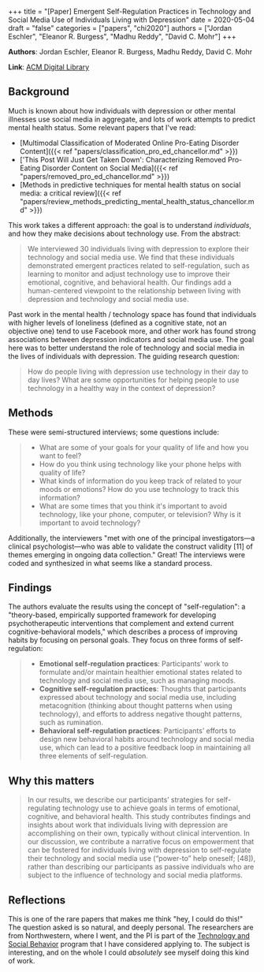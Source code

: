 +++
title = "[Paper] Emergent Self-Regulation Practices in Technology and Social Media Use of Individuals Living with Depression"
date = 2020-05-04
draft = "false"
categories = ["papers", "chi2020"]
authors = ["Jordan Eschler", "Eleanor R. Burgess", "Madhu Reddy", "David C. Mohr"]
+++


<!--more-->

**Authors**: Jordan Eschler, Eleanor R. Burgess, Madhu Reddy, David C. Mohr

**Link**: [ACM Digital Library](https://dl.acm.org/doi/abs/10.1145/3313831.3376773)

## Background
Much is known about how individuals with depression or other mental illnesses use social media in aggregate, and lots of work attempts to predict mental health status. Some relevant papers that I've read:
 * [Multimodal Classification of Moderated Online Pro-Eating Disorder Content]({{< ref "papers/classification_pro_ed_chancellor.md" >}})
 * ['This Post Will Just Get Taken Down': Characterizing Removed Pro-Eating Disorder Content on Social Media]({{< ref "papers/removed_pro_ed_chancellor.md" >}})
 * [Methods in predictive techniques for mental health status on social media: a critical review]({{< ref "papers/review_methods_predicting_mental_health_status_chancellor.md" >}})

This work takes a different approach: the goal is to understand *individuals*, and how they make decisions about technology use. From the abstract:

> We interviewed 30 individuals living with depression to explore their technology and social media use. We find that these individuals demonstrated emergent practices related to self-regulation, such as learning to monitor and adjust technology use to improve their emotional, cognitive, and behavioral health. Our findings add a human-centered viewpoint to the relationship between living with depression and technology and social media use. 

Past work in the mental health / technology space has found that individuals with higher levels of loneliness (defined as a cognitive state, not an objective one) tend to use Facebook more, and other work has found strong associations between depression indicators and social media use. The goal here was to better understand the role of technology and social media in the lives of individuals with depression. The guiding research question:

> How do people living with depression use technology in their day to day lives? What are some opportunities for helping people to use technology in a healthy way in the context of depression?


## Methods
These were semi-structured interviews; some questions include:

> * What are some of your goals for your quality of life and how you want to feel?
> * How do you think using technology like your phone helps with quality of life?
> * What kinds of information do you keep track of related to your moods or emotions? How do you use technology to track this information?
> * What are some times that you think it's important to avoid technology, like your phone, computer, or television? Why is it important to avoid technology?

Additionally, the interviewers  "met with one of the principal investigators—a clinical psychologist—who was able to validate the construct validity [11] of themes emerging in ongoing data collection." Great! The interviews were coded and synthesized in what seems like a standard process.


## Findings
The authors evaluate the results using the concept of "self-regulation": a "theory-based, empirically supported framework for developing psychotherapeutic interventions that complement and extend current cognitive-behavioral models," which describes a process of improving habits by focusing on personal goals. They focus on three forms of self-regulation:

 > * **Emotional self-regulation practices**: Participants’ work to formulate and/or maintain healthier emotional states related to technology and social media use, such as managing moods.
 > * **Cognitive self-regulation practices**: Thoughts that participants expressed about technology and social media use, including metacognition (thinking about thought patterns when using technology), and efforts to address negative thought patterns, such as rumination.
 > * **Behavioral self-regulation practices**: Participants’ efforts to design new behavioral habits around technology and social media use, which can lead to a positive feedback loop in maintaining all three elements of self-regulation.








## Why this matters

> In our results, we describe our participants’ strategies for self-regulating technology use to achieve goals in terms of emotional, cognitive, and behavioral health. This study contributes findings and insights about work that individuals living with depression are accomplishing on their own, typically without clinical intervention. In our discussion, we contribute a narrative focus on empowerment that can be fostered for individuals living with depression to self-regulate their technology and social media use (“power-to” help oneself; [48]), rather than describing our participants as passive individuals who are subject to the influence of technology and social media platforms.


## Reflections
This is one of the rare papers that makes me think "hey, I could do this!" The question asked is so natural, and deeply personal. The researchers are from Northwestern, where I went, and the PI is part of the [Technology and Social Behavior](https://tsb.northwestern.edu/) program that I have considered applying to. The subject is interesting, and on the whole I could *absolutely* see myself doing this kind of work.






